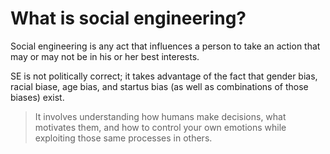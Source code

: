 # What is social engineering?

Social engineering is any act that influences a person to take an action that may or may not be in his or her best interests.

SE is not politically correct; it takes advantage of the fact that gender bias, racial biase, age bias, and startus bias (as well as combinations of those biases) exist.

> It involves understanding how humans make decisions, what motivates them, and how to control your own emotions while exploiting those same processes in others.
